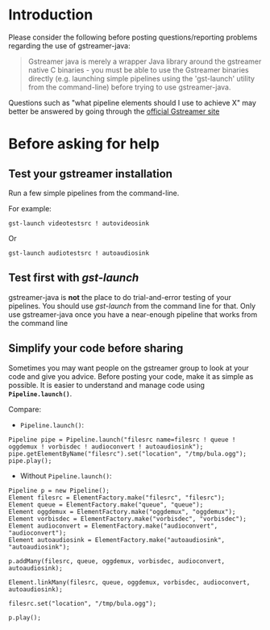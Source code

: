 # Introduction #

Please consider the following before posting questions/reporting problems regarding the use of gstreamer-java:
> Gstreamer java is merely a wrapper Java library around the gstreamer native C binaries - you must be able to use the Gstreamer binaries directly (e.g. launching simple pipelines using the 'gst-launch' utility from the command-line) before trying to use gstreamer-java.

Questions such as "what pipeline elements should I use to achieve X" may better be answered by going through the [official Gstreamer site](http://gstreamer.freedesktop.org)

# Before asking for help #
## Test your gstreamer installation ##
Run a few simple pipelines from the command-line.

For example:
```
gst-launch videotestsrc ! autovideosink
```
Or
```
gst-launch audiotestsrc ! autoaudiosink
```
## Test first with _gst-launch_ ##
gstreamer-java is **not** the place to do trial-and-error testing of your pipelines. You should use _gst-launch_ from the command line for that. Only use gstreamer-java once you have a near-enough pipeline that works from the command line

## Simplify your code before sharing ##
Sometimes you may want people on the gstreamer group to look at your code and give you advice. Before posting your code, make it as simple as possible. It is easier to understand and manage code using **`Pipeline.launch()`**.

Compare:

  * `Pipeline.launch()`:
```
Pipeline pipe = Pipeline.launch("filesrc name=filesrc ! queue ! oggdemux ! vorbisdec ! audioconvert ! autoaudiosink");
pipe.getElementByName("filesrc").set("location", "/tmp/bula.ogg");
pipe.play();
```
  * Without `Pipeline.launch()`:
```
Pipeline p = new Pipeline();
Element filesrc = ElementFactory.make("filesrc", "filesrc");
Element queue = ElementFactory.make("queue", "queue");
Element oggdemux = ElementFactory.make("oggdemux", "oggdemux");
Element vorbisdec = ElementFactory.make("vorbisdec", "vorbisdec");
Element audioconvert = ElementFactory.make("audioconvert", "audioconvert");
Element autoaudiosink = ElementFactory.make("autoaudiosink", "autoaudiosink");
    
p.addMany(filesrc, queue, oggdemux, vorbisdec, audioconvert, autoaudiosink);

Element.linkMany(filesrc, queue, oggdemux, vorbisdec, audioconvert, autoaudiosink);

filesrc.set("location", "/tmp/bula.ogg");

p.play();
```